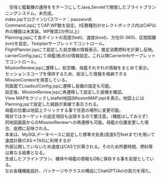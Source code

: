 　空母と艦載機の運用をモチーフにしてJava,Servletで開発したフライトプランニングシステム。未完成。<br/>
index.jspでログイン(パスワード：password) <br/>
Command.jspにてCAP,WP数を設定。(任務種別のセレクトボックス内はCAP以外の機能は未実装。WP推奨2か所以上)<br/>
Planning.jspにて各ポイントの高度(feet)、速度(knot)、方位(0-360)、区間距離(nm)を設定。Testplanサーブレットでコントロール。<br/>
FlightPlanner.jspにて設定した航空機の情報表示、推定消費燃料を計算し反映。<br/>
carrierConfig.jspにて母艦(拠点)の情報設定。これ以降CarrierInfoサーブレットでコントロール。<br/>
MissionReview.jspに遷移し、航空機、母艦それぞれの情報をまとめて表示。<br/>
セッションスコープを保持するため、総合した情報を格納できるMissionContextを用意している。<br/>
同画面でLoadoutConfig.jspに遷移し装備の設定も可能。<br/>
設定後、MissionReview.jspに再遷移して設定した装備を確認。<br/>
View MAPをクリックしleaflet地図(MissionMAP.jsp)を表示。地図上にはPlanning.jspで設定した経路が実線で表示される。<br/>
母艦の位置は地図上クリックする事で任意の場所に変更可能。<br/>
現状ではターゲットの設定項目も出現するので要注意。（機能はしておらず）<br/>
同地図画面からのMissionReviewへの再遷移も可能。母艦の位置変更した場合、座標に反映される。<br/>
本来は、MySQLデータベースに設定した標準大気表(高度6万feetまで)を用いて速度計算(CAS→TAS)に利用するが<br/>
外部公開していないため速度はCASで計算される。そのため所要時間、燃料等は異なる結果となる。<br/>
生成したフライトプラン、機体や母艦の情報もDBに保存する事を前提としている。<br/>
なお各種機能設計、パッケージやクラスの構成にChatGPT(4o)の助力を得た。
